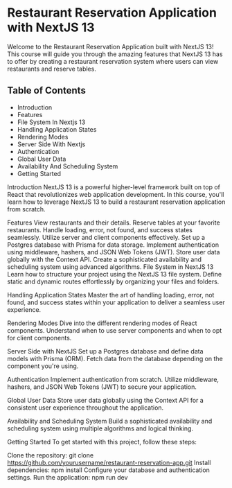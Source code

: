 # Restaurant Reservation Application with NextJS 13
Welcome to the Restaurant Reservation Application built with NextJS 13! This course will guide you through the amazing features that NextJS 13 has to offer by creating a restaurant reservation system where users can view restaurants and reserve tables.

## Table of Contents
- Introduction
- Features
- File System In Nextjs 13
- Handling Application States
- Rendering Modes
- Server Side With Nextjs
- Authentication
- Global User Data
- Availability And Scheduling System
- Getting Started

Introduction
NextJS 13 is a powerful higher-level framework built on top of React that revolutionizes web application development. In this course, you'll learn how to leverage NextJS 13 to build a restaurant reservation application from scratch.

Features
View restaurants and their details.
Reserve tables at your favorite restaurants.
Handle loading, error, not found, and success states seamlessly.
Utilize server and client components effectively.
Set up a Postgres database with Prisma for data storage.
Implement authentication using middleware, hashers, and JSON Web Tokens (JWT).
Store user data globally with the Context API.
Create a sophisticated availability and scheduling system using advanced algorithms.
File System in NextJS 13
Learn how to structure your project using the NextJS 13 file system. Define static and dynamic routes effortlessly by organizing your files and folders.

Handling Application States
Master the art of handling loading, error, not found, and success states within your application to deliver a seamless user experience.

Rendering Modes
Dive into the different rendering modes of React components. Understand when to use server components and when to opt for client components.

Server Side with NextJS
Set up a Postgres database and define data models with Prisma (ORM). Fetch data from the database depending on the component you're using.

Authentication
Implement authentication from scratch. Utilize middleware, hashers, and JSON Web Tokens (JWT) to secure your application.

Global User Data
Store user data globally using the Context API for a consistent user experience throughout the application.

Availability and Scheduling System
Build a sophisticated availability and scheduling system using multiple algorithms and logical thinking.

Getting Started
To get started with this project, follow these steps:

Clone the repository: git clone https://github.com/yourusername/restaurant-reservation-app.git
Install dependencies: npm install
Configure your database and authentication settings.
Run the application: npm run dev
